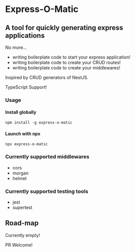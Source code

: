 # Express-O-Matic

## A tool for quickly generating express applications

No more...

- writing boilerplate code to start your express application!
- writing boilerplate code to create your CRUD routes!
- writing boilerplate code to create your middlewares!

Inspired by CRUD generators of NestJS.

TypeScript Support!

### Usage

#### Install globally

```
npm install -g express-o-matic
```

#### Launch with npx

```
npx express-o-matic
```

### Currently supported middlewares

- cors
- morgan
- helmet

### Currently supported testing tools

- jest
- supertest

## Road-map

Currently empty!

PR Welcome!

